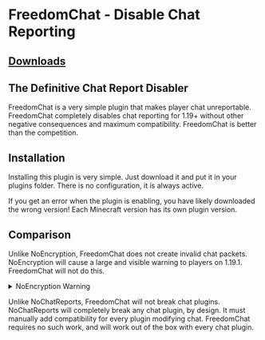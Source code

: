 # FreedomChat - Disable Chat Reporting
## **[Downloads](https://www.spigotmc.org/resources/freedomchat-disable-chat-reporting.103180/)**
## The Definitive Chat Report Disabler
FreedomChat is a very simple plugin that makes player chat unreportable. FreedomChat completely disables chat reporting for 1.19+ without other negative consequences and maximum compatibility. FreedomChat is better than the competition.

## Installation
Installing this plugin is very simple. Just download it and put it in your plugins folder. There is no configuration, it is always active.

If you get an error when the plugin is enabling, you have likely downloaded the wrong version! Each Minecraft version has its own plugin version.

## Comparison

Unlike NoEncryption, FreedomChat does not create invalid chat packets. NoEncryption will cause a large and visible warning to players on 1.19.1. FreedomChat will not do this.

<details>
  <summary>NoEncryption Warning</summary>

![NoEncryption Warning](https://i.imgur.com/5FYjMLl.png)

</details>

Unlike NoChatReports, FreedomChat will not break chat plugins. NoChatReports will completely break any chat plugin, by design. It must manually add compatibility for every plugin modifying chat. FreedomChat requires no such work, and will work out of the box with every chat plugin.
